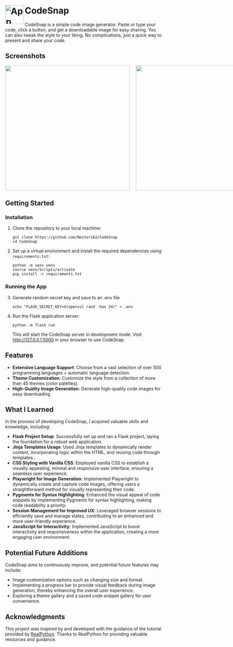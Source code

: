 # CodeSnap <img src="https://github.com/Nestor162/CodeSnap/assets/113930607/658c24db-dbed-4f35-bbc8-47ae0526c34e" alt="App icon" width="60" height="60" align="left">

CodeSnap is a simple code image generator. Paste or type your code, click a button, and get a downloadable image for easy sharing. You can also tweak the style to your liking. No complications, just a quick way to present and share your code.

## Screenshots
<div style="display: flex; gap: 20px;">

<img src="https://github.com/Nestor162/CodeSnap/assets/113930607/c413a92b-21c7-4c78-b78b-a779899f961d" width="400px">

<img src="https://github.com/Nestor162/CodeSnap/assets/113930607/e1f9d44f-db43-4808-be26-809d6d61d181" width="400px">

<img src="https://github.com/Nestor162/CodeSnap/assets/113930607/40d2706d-61d5-4887-89db-76c1a981caf0" width="400px">

<img src="https://github.com/Nestor162/CodeSnap/assets/113930607/17919196-13fa-461c-b583-d2587a472e84" width="400px">

</div>

## Getting Started

### Installation

1.  Clone the repository to your local machine:
    ```bash:
    git clone https://github.com/Nestor162/CodeSnap
    cd CodeSnap
    ```
2.  Set up a virtual environment and install the required dependencies using `requirements.txt`:
    ```bash:
    python -m venv venv
    source venv/Scripts/activate
    pip install -r requirements.txt
    ```

### Running the App

3. Generate random secret key and save to an .env file
   ```bash:
   echo "FLASK_SECRET_KEY=$(openssl rand -hex 24)" > .env
   ```
4. Run the Flask application server:

   ```bash:
   python -m flask run
   ```

   This will start the CodeSnap server in development mode. Visit http://127.0.0.1:5000 in your browser to use CodeSnap.

## Features

- **Extensive Language Support**: Choose from a vast selection of over 500 programming languages + automatic language detection.
- **Theme Customization**: Customize the style from a collection of more than 45 themes (color palettes).
- **High-Quality Image Generation**: Generate high-quality code images for easy downloading.

## What I Learned

In the process of developing CodeSnap, I acquired valuable skills and knowledge, including:

- **Flask Project Setup**: Successfully set up and ran a Flask project, laying the foundation for a robust web application.
- **Jinja Templates Usage**: Used Jinja templates to dynamically render content, incorporating logic within the HTML, and reusing code through templates..
- **CSS Styling with Vanilla CSS**: Employed vanilla CSS to establish a visually appealing, minmal and responsive user interface, ensuring a seamless user experience.
- **Playwright for Image Generation**: Implemented Playwright to dynamically create and capture code images, offering users a straightforward method for visually representing their code.
- **Pygments for Syntax Highlighting**: Enhanced the visual appeal of code snippets by implementing Pygments for syntax highlighting, making code readability a priority.
- **Session Management for Improved UX**: Leveraged browser sessions to efficiently save and manage states, contributing to an enhanced and more user-friendly experience.
- **JavaScript for Interactivity**: Implemented JavaScript to boost interactivity and responsiveness within the application, creating a more engaging user environment.

## Potential Future Additions

CodeSnap aims to continuously improve, and potential future features may include:

- Image customization options such as changing size and format.
- Implementing a progress bar to provide visual feedback during image generation, thereby enhancing the overall user experience.
- Exploring a theme gallery and a saved code snippet gallery for user convenience.

## Acknowledgments
This project was inspired by and developed with the guidance of the tutorial provided by [RealPython](https://realpython.com/python-code-image-generator/). Thanks to RealPython for providing valuable resources and guidance.
